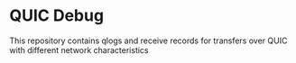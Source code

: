 # QUIC Debug

This repository contains qlogs and receive records for transfers over QUIC with different network characteristics
